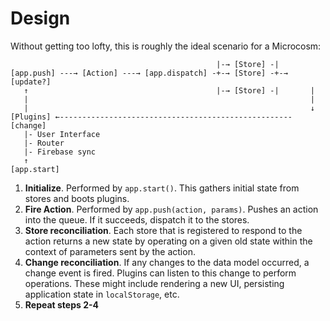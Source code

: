 # Design

Without getting too lofty, this is roughly the ideal scenario for a
Microcosm:

```
                                              |-→ [Store] -|
[app.push] ---→ [Action] ---→ [app.dispatch] -+-→ [Store] -+-→ [update?]
   ↑                                          |-→ [Store] -|       |
   |                                                               |
   |                                                               ↓
[Plugins] ←---------------------------------------------------- [change]
   |- User Interface
   |- Router
   |- Firebase sync
   ↑
[app.start]
```

1. **Initialize**. Performed by `app.start()`. This gathers initial state
   from stores and boots plugins.
2. **Fire Action**. Performed by `app.push(action, params)`. Pushes an
   action into the queue. If it succeeds, dispatch it to the stores.
3. **Store reconciliation**. Each store that is registered to respond
   to the action returns a new state by operating on a given old state
   within the context of parameters sent by the action.
4. **Change reconciliation**. If any changes to the data model
   occurred, a change event is fired. Plugins can listen to this
   change to perform operations. These might include rendering a new
   UI, persisting application state in `localStorage`, etc.
5. **Repeat steps 2-4**
